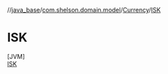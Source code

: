 //[java_base](../../../../index.md)/[com.shelson.domain.model](../../index.md)/[Currency](../index.md)/[ISK](index.md)

# ISK

[JVM]\
[ISK](index.md)
